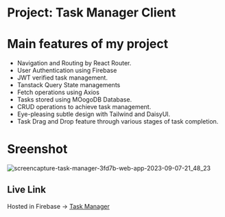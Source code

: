 # Project: Task Manager Client

# Main features of my project

* Navigation and Routing by React Router.
* User Authentication using Firebase
* JWT verified task management.
* Tanstack Query State managements
* Fetch operations using Axios
* Tasks stored using MOogoDB Database.
* CRUD operations to achieve task management.
* Eye-pleasing subtle design with Tailwind and DaisyUI.
* Task Drag and Drop feature through various stages of task completion.


# Sreenshot
![screencapture-task-manager-3fd7b-web-app-2023-09-07-21_48_23](https://github.com/shuvrodev337/task-manager-client/assets/105739360/137bea02-98a4-4c21-aa72-56551b6a8da2)

## Live Link
Hosted in Firebase -> [Task Manager](https://task-manager-3fd7b.web.app/my-tasks)
